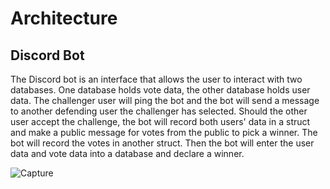 # Architecture
## Discord Bot
The Discord bot is an interface that allows the user to interact with two databases. One database holds vote data, the other database holds user data. The challenger user will ping the bot and the bot will send a message to another defending user the challenger has selected. Should the other user accept the challenge, the bot will record both users' data in a struct and make a public message for votes from the public to pick a winner. The bot will record the votes in another struct. Then the bot will enter the user data and vote data into a database and declare a winner.

![Capture](https://user-images.githubusercontent.com/98437411/160332419-835da3d4-235f-41b1-a1f7-903a2567d9c4.PNG)
